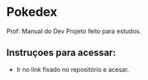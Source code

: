 # Pokedex
Prof: Manual do Dev
Projeto feito para estudos. 

## Instruçoes para acessar:
   - Ir no link fixado no repositório e acesar.
